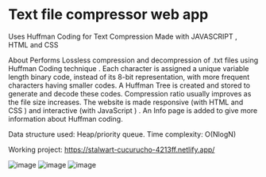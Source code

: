 # Text file compressor web app

Uses Huffman Coding for Text Compression
Made with JAVASCRIPT , HTML and CSS

About
Performs Lossless compression and decompression of .txt files using Huffman Coding technique .
Each character is assigned a unique variable length binary code, instead of its 8-bit representation, with more frequent characters having smaller codes. A Huffman Tree is created and stored to generate and decode these codes.
Compression ratio usually improves as the file size increases.
The website is made responsive (with HTML and CSS ) and interactive (with JavaScript ) .
An Info page is added to give more information about Huffman coding.

Data structure used: Heap/priority queue.
Time complexity: O(NlogN)

Working project:
https://stalwart-cucurucho-4213ff.netlify.app/


![image](https://user-images.githubusercontent.com/59093441/179221965-a927512b-c3b7-4940-a7ab-81d5a3db027d.png)
![image](https://user-images.githubusercontent.com/59093441/179223509-93901737-044a-4cbf-b9f1-1d7e3e1cee71.png)
![image](https://user-images.githubusercontent.com/59093441/179223574-dd4a0ffa-6ea3-452a-a584-616b4750ca2b.png)




















